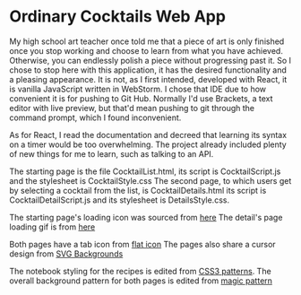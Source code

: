 # Ordinary Cocktails Web App

My high school art teacher once told me that a piece of art is only finished once you stop working and choose to learn from what you have achieved.
Otherwise, you can endlessly polish a piece without progressing past it. So I chose to stop here with this application, it has the desired functionality and a pleasing appearance.
It is not, as I first intended, developed with React, it is vanilla JavaScript written in WebStorm. I chose that IDE due to how convenient it is for pushing to Git Hub.
Normally I'd use Brackets, a text editor with live preview, but that'd mean pushing to git through the command prompt, which I found inconvenient.

As for React, I read the documentation and decreed that learning its syntax on a timer would be too overwhelming.
The project already included plenty of new things for me to learn, such as talking to an API.

The starting page is the file CocktailList.html, its script is CocktailScript.js and the stylesheet is CocktailStyle.css
The second page, to which users get by selecting a cocktail from the list, is CocktailDetails.html its script is CocktailDetailScript.js and its stylesheet is DetailsStyle.css.


The starting page's loading icon was sourced from [here](https://usagif.com/)
The detail's page loading gif is from [here](https://superstorefinder.net/support/knowledgebase/customizing-loading-icons/)

Both pages have a tab icon from [flat icon](https://www.flaticon.com/free-icon/cocktail_882673?term=cocktail&related_id=882673)
The pages also share a cursor design from [SVG Backgrounds](https://www.svgbackgrounds.com/elements/custom-css-cursors/)

The notebook styling for the recipes is edited from [CSS3 patterns](https://projects.verou.me/css3patterns/).
The overall background pattern for both pages is edited from [magic pattern](https://www.magicpattern.design/tools/css-backgrounds)

